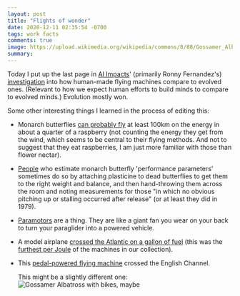 ```yaml
---
layout: post
title: "Flights of wonder"
date: 2020-12-11 02:35:54 -0700
tags: work facts
comments: true
image: https://upload.wikimedia.org/wikipedia/commons/8/88/Gossamer_Albatross_II_in_flight.jpg
summary:
---
```

Today I put up the last page in [AI Impacts](http://aiimpacts.org/)' (primarily Ronny Fernandez's) [investigation](https://aiimpacts.org/are-human-engineered-flight-designs-better-or-worse-than-natural-ones/) into how human-made flying machines compare to evolved ones. (Relevant to how we expect human efforts to build minds to compare to evolved minds.) Evolution mostly won.

Some other interesting things I learned in the process of editing this:<!--ex-->
- Monarch butterflies [can probably fly](https://aiimpacts.org/energy-efficiency-of-monarch-butterfly-flight/) at least 100km on the energy in about a quarter of a raspberry (not counting the energy they get from the wind, which seems to be central to their flying methods. And not to suggest that they eat raspberries, I am just more familiar with those than flower nectar).
- [People](https://cdnsciencepub.com/doi/10.1139/z79-180) who estimate monarch butterfly 'performance parameters' sometimes do so by attaching plasticine to dead butterflies to get them to the right weight and balance, and then hand-throwing them across the room and noting measurements for those "in which no obvious pitching up or stalling occurred after release" (or at least they did in 1979).
- [Paramotors](https://en.wikipedia.org/wiki/Paramotor) are a thing. They are like a giant fan you wear on your back to turn your paraglider into a powered vehicle.
- A model airplane [crossed the Atlantic on a gallon of fuel](https://en.wikipedia.org/w/index.php?title=The_Spirit_of_Butts%27_Farm&oldid=918639855) (this was the [furthest per Joule](https://aiimpacts.org/are-human-engineered-flight-designs-better-or-worse-than-natural-ones/) of the machines in our collection).
- This [pedal-powered flying machine](https://www.reddit.com/r/aerospace/comments/1hein1/great_photo_of_the_gossamer_albatross_from_1980/) crossed the English Channel.

  This might be a slightly different one:
  ![Gossamer Albatross with bikes, maybe](https://upload.wikimedia.org/wikipedia/commons/8/88/Gossamer_Albatross_II_in_flight.jpg)
